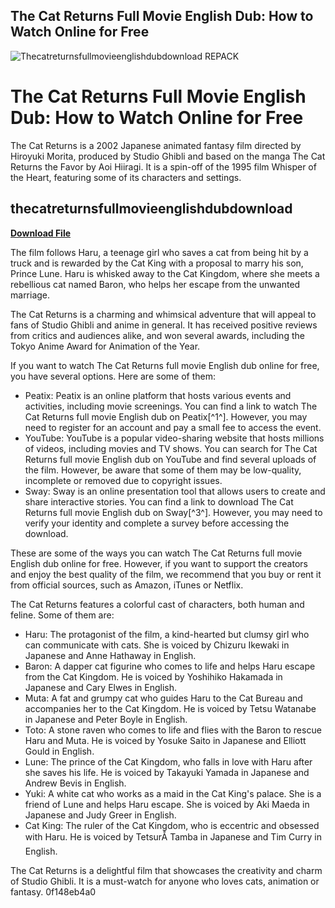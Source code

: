 ## The Cat Returns Full Movie English Dub: How to Watch Online for Free

 
![Thecatreturnsfullmovieenglishdubdownload REPACK](https://image.jimcdn.com/app/cms/image/transf/none/path/s588d7167012436bd/image/i21834222d924e3d1/version/1358051084/image.jpg)

 
# The Cat Returns Full Movie English Dub: How to Watch Online for Free
 
The Cat Returns is a 2002 Japanese animated fantasy film directed by Hiroyuki Morita, produced by Studio Ghibli and based on the manga The Cat Returns the Favor by Aoi Hiiragi. It is a spin-off of the 1995 film Whisper of the Heart, featuring some of its characters and settings.
 
## thecatreturnsfullmovieenglishdubdownload


[**Download File**](https://www.google.com/url?q=https%3A%2F%2Ftinurll.com%2F2tKECh&sa=D&sntz=1&usg=AOvVaw1cWssHsEYygvwGj1yZ-_Z8)

 
The film follows Haru, a teenage girl who saves a cat from being hit by a truck and is rewarded by the Cat King with a proposal to marry his son, Prince Lune. Haru is whisked away to the Cat Kingdom, where she meets a rebellious cat named Baron, who helps her escape from the unwanted marriage.
 
The Cat Returns is a charming and whimsical adventure that will appeal to fans of Studio Ghibli and anime in general. It has received positive reviews from critics and audiences alike, and won several awards, including the Tokyo Anime Award for Animation of the Year.
 
If you want to watch The Cat Returns full movie English dub online for free, you have several options. Here are some of them:
 
- Peatix: Peatix is an online platform that hosts various events and activities, including movie screenings. You can find a link to watch The Cat Returns full movie English dub on Peatix[^1^]. However, you may need to register for an account and pay a small fee to access the event.
- YouTube: YouTube is a popular video-sharing website that hosts millions of videos, including movies and TV shows. You can search for The Cat Returns full movie English dub on YouTube and find several uploads of the film. However, be aware that some of them may be low-quality, incomplete or removed due to copyright issues.
- Sway: Sway is an online presentation tool that allows users to create and share interactive stories. You can find a link to download The Cat Returns full movie English dub on Sway[^3^]. However, you may need to verify your identity and complete a survey before accessing the download.

These are some of the ways you can watch The Cat Returns full movie English dub online for free. However, if you want to support the creators and enjoy the best quality of the film, we recommend that you buy or rent it from official sources, such as Amazon, iTunes or Netflix.
  
The Cat Returns features a colorful cast of characters, both human and feline. Some of them are:

- Haru: The protagonist of the film, a kind-hearted but clumsy girl who can communicate with cats. She is voiced by Chizuru Ikewaki in Japanese and Anne Hathaway in English.
- Baron: A dapper cat figurine who comes to life and helps Haru escape from the Cat Kingdom. He is voiced by Yoshihiko Hakamada in Japanese and Cary Elwes in English.
- Muta: A fat and grumpy cat who guides Haru to the Cat Bureau and accompanies her to the Cat Kingdom. He is voiced by Tetsu Watanabe in Japanese and Peter Boyle in English.
- Toto: A stone raven who comes to life and flies with the Baron to rescue Haru and Muta. He is voiced by Yosuke Saito in Japanese and Elliott Gould in English.
- Lune: The prince of the Cat Kingdom, who falls in love with Haru after she saves his life. He is voiced by Takayuki Yamada in Japanese and Andrew Bevis in English.
- Yuki: A white cat who works as a maid in the Cat King's palace. She is a friend of Lune and helps Haru escape. She is voiced by Aki Maeda in Japanese and Judy Greer in English.
- Cat King: The ruler of the Cat Kingdom, who is eccentric and obsessed with Haru. He is voiced by TetsurÅ Tamba in Japanese and Tim Curry in English.

The Cat Returns is a delightful film that showcases the creativity and charm of Studio Ghibli. It is a must-watch for anyone who loves cats, animation or fantasy.
 0f148eb4a0
